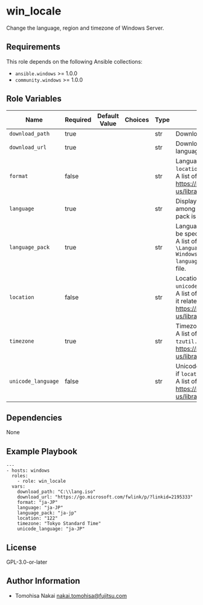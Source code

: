 win_locale
==========

Change the language, region and timezone of Windows Server.

Requirements
------------

This role depends on the following Ansible collections:

- `ansible.windows` >= 1.0.0
- `community.windows` >= 1.0.0

Role Variables
--------------

| Name | Required | Default Value | Choices | Type | Description |
|------|----------|---------------|---------|------|-------------|
| `download_path` | true | | | str | Download path for language pack ISO file. |
| `download_url` | true | | | str | Download link of Windows Server 2022 language pack. |
| `format` | false | | | str | Language format. This needs to be set if `location` or `unicode_language` is not set. <br> A list of culture names to use is available from https://msdn.microsoft.com/en-us/library/system.globalization.cultureinfo.aspx. |
| `language` | true | | | str | Display language. It must be specified from among the languages for which the language pack is already installed. |
| `language_pack` | true | | | str | Language pack to be installed. This string must be specified in all lowercase. <br> A list of strings to use is available from `\LanguagesAndOptionalFeatures\Microsoft-Windows-Server-Language-Pack_x64_{{ language_pack }}.cab` in the language pack ISO file. |
| `location` | false | | | str | Location. This needs to be set if `format` or `unicode_language` is not set. <br> A list of GeoIDs you can use and what location it relates to is available from https://msdn.microsoft.com/en-us/library/dd374073.aspx. |
| `timezone` | true | | | str | Timezone. <br> A list of possible timezones is available from `tzutil.exe /l` and from https://msdn.microsoft.com/en-us/library/ms912391.aspx. |
| `unicode_language` | false | | | str | Unicode language format. This needs to be set if `location` or `format` is not set. <br> A list of culture names to use is available from https://msdn.microsoft.com/en-us/library/system.globalization.cultureinfo.aspx. |

Dependencies
------------

None

Example Playbook
----------------

    ---
    - hosts: windows
      roles:
        - role: win_locale
      vars:
        download_path: "C:\\lang.iso"
        download_url: "https://go.microsoft.com/fwlink/p/?linkid=2195333"
        format: "ja-JP"
        language: "ja-JP"
        language_pack: "ja-jp"
        location: "122"
        timezone: "Tokyo Standard Time"
        unicode_language: "ja-JP"

License
-------

GPL-3.0-or-later

Author Information
------------------

- Tomohisa Nakai <nakai.tomohisa@fujitsu.com>
